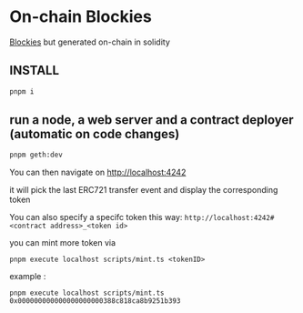 # On-chain Blockies

[Blockies](https://github.com/ethereum/blockies) but generated on-chain in solidity

## INSTALL

```bash
pnpm i
```

## run a node, a web server and a contract deployer (automatic on code changes)

```bash
pnpm geth:dev
```

You can then navigate on [http://localhost:4242](http://localhost:4242)

it will pick the last ERC721 transfer event and display the corresponding token

You can also specify a specifc token this way: `http://localhost:4242#<contract address>_<token id>`

you can mint more token via

```
pnpm execute localhost scripts/mint.ts <tokenID>
```

example :

```
pnpm execute localhost scripts/mint.ts 0x000000000000000000000388c818ca8b9251b393
```
